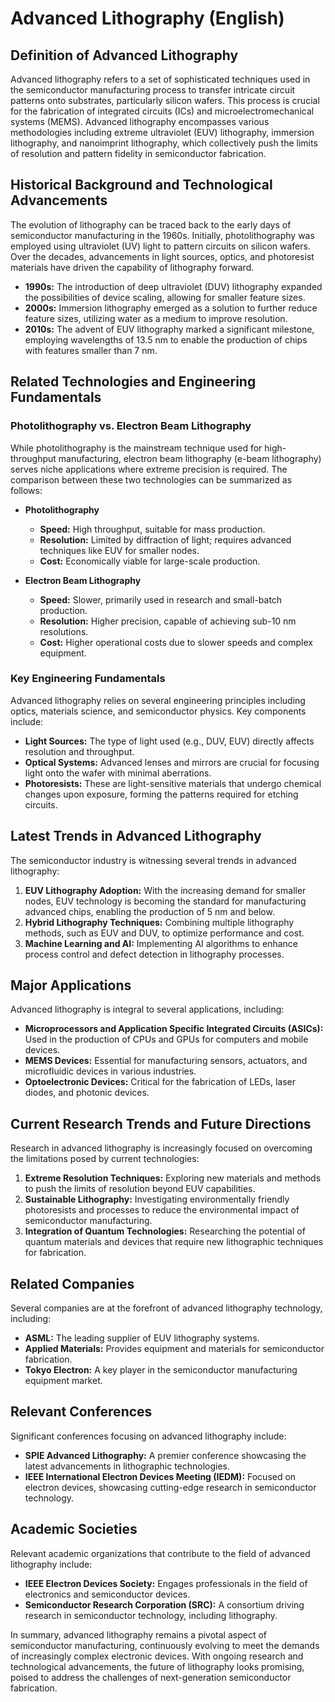 # Advanced Lithography (English)

## Definition of Advanced Lithography

Advanced lithography refers to a set of sophisticated techniques used in the semiconductor manufacturing process to transfer intricate circuit patterns onto substrates, particularly silicon wafers. This process is crucial for the fabrication of integrated circuits (ICs) and microelectromechanical systems (MEMS). Advanced lithography encompasses various methodologies including extreme ultraviolet (EUV) lithography, immersion lithography, and nanoimprint lithography, which collectively push the limits of resolution and pattern fidelity in semiconductor fabrication.

## Historical Background and Technological Advancements

The evolution of lithography can be traced back to the early days of semiconductor manufacturing in the 1960s. Initially, photolithography was employed using ultraviolet (UV) light to pattern circuits on silicon wafers. Over the decades, advancements in light sources, optics, and photoresist materials have driven the capability of lithography forward. 

- **1990s:** The introduction of deep ultraviolet (DUV) lithography expanded the possibilities of device scaling, allowing for smaller feature sizes.
- **2000s:** Immersion lithography emerged as a solution to further reduce feature sizes, utilizing water as a medium to improve resolution.
- **2010s:** The advent of EUV lithography marked a significant milestone, employing wavelengths of 13.5 nm to enable the production of chips with features smaller than 7 nm.

## Related Technologies and Engineering Fundamentals

### Photolithography vs. Electron Beam Lithography

While photolithography is the mainstream technique used for high-throughput manufacturing, electron beam lithography (e-beam lithography) serves niche applications where extreme precision is required. The comparison between these two technologies can be summarized as follows:

- **Photolithography**
  - **Speed:** High throughput, suitable for mass production.
  - **Resolution:** Limited by diffraction of light; requires advanced techniques like EUV for smaller nodes.
  - **Cost:** Economically viable for large-scale production.

- **Electron Beam Lithography**
  - **Speed:** Slower, primarily used in research and small-batch production.
  - **Resolution:** Higher precision, capable of achieving sub-10 nm resolutions.
  - **Cost:** Higher operational costs due to slower speeds and complex equipment.

### Key Engineering Fundamentals

Advanced lithography relies on several engineering principles including optics, materials science, and semiconductor physics. Key components include:

- **Light Sources:** The type of light used (e.g., DUV, EUV) directly affects resolution and throughput.
- **Optical Systems:** Advanced lenses and mirrors are crucial for focusing light onto the wafer with minimal aberrations.
- **Photoresists:** These are light-sensitive materials that undergo chemical changes upon exposure, forming the patterns required for etching circuits.

## Latest Trends in Advanced Lithography

The semiconductor industry is witnessing several trends in advanced lithography:

1. **EUV Lithography Adoption:** With the increasing demand for smaller nodes, EUV technology is becoming the standard for manufacturing advanced chips, enabling the production of 5 nm and below.
2. **Hybrid Lithography Techniques:** Combining multiple lithography methods, such as EUV and DUV, to optimize performance and cost.
3. **Machine Learning and AI:** Implementing AI algorithms to enhance process control and defect detection in lithography processes.

## Major Applications

Advanced lithography is integral to several applications, including:

- **Microprocessors and Application Specific Integrated Circuits (ASICs):** Used in the production of CPUs and GPUs for computers and mobile devices.
- **MEMS Devices:** Essential for manufacturing sensors, actuators, and microfluidic devices in various industries.
- **Optoelectronic Devices:** Critical for the fabrication of LEDs, laser diodes, and photonic devices.

## Current Research Trends and Future Directions

Research in advanced lithography is increasingly focused on overcoming the limitations posed by current technologies:

1. **Extreme Resolution Techniques:** Exploring new materials and methods to push the limits of resolution beyond EUV capabilities.
2. **Sustainable Lithography:** Investigating environmentally friendly photoresists and processes to reduce the environmental impact of semiconductor manufacturing.
3. **Integration of Quantum Technologies:** Researching the potential of quantum materials and devices that require new lithographic techniques for fabrication.

## Related Companies

Several companies are at the forefront of advanced lithography technology, including:

- **ASML:** The leading supplier of EUV lithography systems.
- **Applied Materials:** Provides equipment and materials for semiconductor fabrication.
- **Tokyo Electron:** A key player in the semiconductor manufacturing equipment market.

## Relevant Conferences

Significant conferences focusing on advanced lithography include:

- **SPIE Advanced Lithography:** A premier conference showcasing the latest advancements in lithographic technologies.
- **IEEE International Electron Devices Meeting (IEDM):** Focused on electron devices, showcasing cutting-edge research in semiconductor technology.

## Academic Societies

Relevant academic organizations that contribute to the field of advanced lithography include:

- **IEEE Electron Devices Society:** Engages professionals in the field of electronics and semiconductor devices.
- **Semiconductor Research Corporation (SRC):** A consortium driving research in semiconductor technology, including lithography.

In summary, advanced lithography remains a pivotal aspect of semiconductor manufacturing, continuously evolving to meet the demands of increasingly complex electronic devices. With ongoing research and technological advancements, the future of lithography looks promising, poised to address the challenges of next-generation semiconductor fabrication.